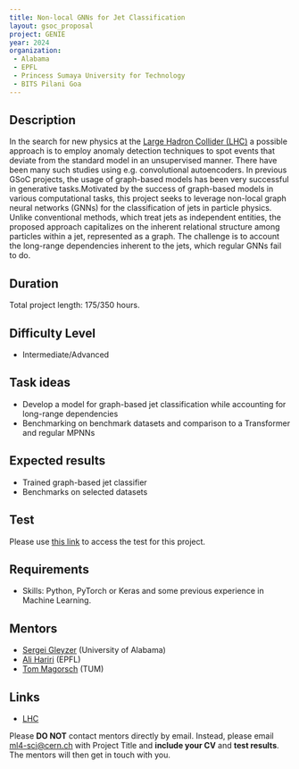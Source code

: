 ```yaml
---
title: Non-local GNNs for Jet Classification
layout: gsoc_proposal
project: GENIE
year: 2024
organization:
 - Alabama
 - EPFL
 - Princess Sumaya University for Technology
 - BITS Pilani Goa
---
```


## Description
In the search for new physics at the [Large Hadron Collider (LHC)](https://home.cern/science/accelerators/large-hadron-collider) a possible approach is to employ anomaly detection techniques to spot events that deviate from the standard model in an unsupervised manner. There have been many such studies using e.g. convolutional autoencoders. In previous GSoC projects, the usage of graph-based models has been very successful in generative tasks.Motivated by the success of graph-based models in various computational tasks, this project seeks to leverage non-local graph neural networks (GNNs) for the classification of jets in particle physics. Unlike conventional methods, which treat jets as independent entities, the proposed approach capitalizes on the inherent relational structure among particles within a jet, represented as a graph. The challenge is to account the long-range dependencies inherent to the jets, which regular GNNs fail to do. 


## Duration

Total project length: 175/350 hours.

## Difficulty Level
  * Intermediate/Advanced

## Task ideas
  * Develop a model for graph-based jet classification while accounting for long-range dependencies 
  * Benchmarking on benchmark datasets and comparison to a Transformer and regular MPNNs 
 
## Expected results
  * Trained graph-based jet classifier
  * Benchmarks on selected datasets

## Test 
Please use [this link](https://docs.google.com/document/d/142YpKV7fJ49zaBZkSBekbBzw43KD71No2K_Jd-n5Neo/edit?usp=sharing) to access the test for this project.
  
## Requirements 
  * Skills: Python, PyTorch or Keras and some previous experience in Machine Learning. 


## Mentors
  * [Sergei Gleyzer](mailto:ml4-sci@cern.ch) (University of Alabama)
  * [Ali Hariri](mailto:ml4-sci@cern.ch) (EPFL)
  * [Tom Magorsch](mailto:ml4-sci@cern.ch) (TUM)
 

## Links
  * [LHC](https://home.cern/science/accelerators/large-hadron-collider)

Please **DO NOT** contact mentors directly by email. Instead, please email [ml4-sci@cern.ch](mailto:ml4-sci@cern.ch) with Project Title and **include your CV** and **test results**. The mentors will then get in touch with you.
